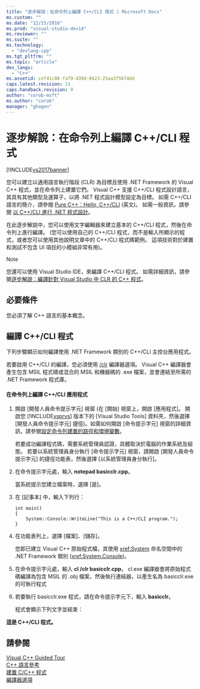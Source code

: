 ```yaml
---
title: "逐步解說：在命令列上編譯 C++/CLI 程式 | Microsoft Docs"
ms.custom: ""
ms.date: "12/15/2016"
ms.prod: "visual-studio-dev14"
ms.reviewer: ""
ms.suite: ""
ms.technology: 
  - "devlang-cpp"
ms.tgt_pltfrm: ""
ms.topic: "article"
dev_langs: 
  - "C++"
ms.assetid: cef41c88-faf9-439d-8423-25aa3f5674dd
caps.latest.revision: 11
caps.handback.revision: 9
author: "corob-msft"
ms.author: "corob"
manager: "ghogen"
---
```

# 逐步解說：在命令列上編譯 C++/CLI 程式
[!INCLUDE[vs2017banner](../assembler/inline/includes/vs2017banner.md)]

您可以建立以通用語言執行階段 \(CLR\) 為目標且使用 .NET Framework 的 Visual C\+\+ 程式，並在命令列上建置它們。  Visual C\+\+ 支援 C\+\+\/CLI 程式設計語言，其具有其他類型及運算子，以將 .NET 程式設計模型設定為目標。  如需 C\+\+\/CLI 語言的簡介，請參閱 [Pure C\+\+：Hello, C\+\+\/CLI](http://msdn.microsoft.com/magazine/cc163681.aspx) \(英文\)。  如需一般資訊，請參閱 [以 C\+\+\/CLI 進行 .NET 程式設計](../dotnet/dotnet-programming-with-cpp-cli-visual-cpp.md)。  
  
 在此逐步解說中，您可以使用文字編輯器來建立基本的 C\+\+\/CLI 程式，然後在命令列上進行編譯。  \(您可以使用自己的 C\+\+\/CLI 程式，而不是輸入所顯示的程式，或者您可以使用其他說明文章中的 C\+\+\/CLI 程式碼範例。  這項技術對於建置和測試不包含 UI 項目的小模組非常有用\)。  
  
> [!NOTE]
>  您還可以使用 Visual Studio IDE，來編譯 C\+\+\/CLI 程式。  如需詳細資訊，請參閱[逐步解說：編譯針對 Visual Studio 中 CLR 的 C\+\+ 程式](../ide/walkthrough-compiling-a-cpp-program-that-targets-the-clr-in-visual-studio.md)。  
  
## 必要條件  
 您必須了解 C\+\+ 語言的基本概念。  
  
## 編譯 C\+\+\/CLI 程式  
 下列步驟顯示如何編譯使用 .NET Framework 類別的 C\+\+\/CLI 主控台應用程式。  
  
 若要啟用 C\+\+\/CLI 的編譯，您必須使用 [\/clr](../build/reference/clr-common-language-runtime-compilation.md) 編譯器選項。  Visual C\+\+ 編譯器會產生包含 MSIL 程式碼或混合的 MSIL 和機器碼的 .exe 檔案，並會連結至所需的 .NET Framework 程式庫。  
  
#### 在命令列上編譯 C\+\+\/CLI 應用程式  
  
1.  開啟 \[開發人員命令提示字元\] 視窗   \(在 \[開始\] 視窗上，開啟 \[應用程式\]。  開啟您 [!INCLUDE[vsprvs](../assembler/masm/includes/vsprvs_md.md)] 版本下的 \[Visual Studio Tools\] 資料夾，然後選擇 \[開發人員命令提示字元\] 捷徑\)。如需如何開啟 \[命令提示字元\] 視窗的詳細資訊，請參閱[設定命令列建置的路徑和環境變數](../build/setting-the-path-and-environment-variables-for-command-line-builds.md)。  
  
     若要成功編譯程式碼，需要系統管理員認證，具體取決於電腦的作業系統及組態。  若要以系統管理員身分執行 \[命令提示字元\] 視窗，請開啟 \[開發人員命令提示字元\]  的捷徑功能表，然後選擇 \[以系統管理員身分執行\]。  
  
2.  在命令提示字元處，輸入 **notepad basicclr.cpp**。  
  
     當系統提示您建立檔案時，選擇 \[是\]。  
  
3.  在 \[記事本\] 中，輸入下列行：  
  
    ```  
    int main()  
    {  
        System::Console::WriteLine("This is a C++/CLI program.");  
    }  
    ```  
  
4.  在功能表列上，選擇 \[檔案\]、\[儲存\]。  
  
     您即已建立 Visual C\+\+ 原始程式檔，其使用 <xref:System> 命名空間中的 .NET Framework 類別 \(<xref:System.Console>\)。  
  
5.  在命令提示字元處，輸入 **cl \/clr basicclr.cpp**。  cl.exe 編譯器會將原始程式碼編譯為包含 MSIL 的 .obj 檔案，然後執行連結器，以產生名為 basicclr.exe 的可執行程式  
  
6.  若要執行 basicclr.exe 程式，請在命令提示字元下，輸入 **basicclr**。  
  
     程式會顯示下列文字並結束：  
  
  **這是 C\+\+\/CLI 程式。**  
  
## 請參閱  
 [Visual C\+\+ Guided Tour](http://msdn.microsoft.com/zh-tw/499cb66f-7df1-45d6-8b6b-33d94fd1f17c)   
 [C\+\+ 語言參考](../cpp/cpp-language-reference.md)   
 [建置 C\/C\+\+ 程式](../build/building-c-cpp-programs.md)   
 [編譯器選項](../build/reference/compiler-options.md)